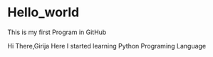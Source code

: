 # Hello_world
This is my first Program in GitHub

Hi There,Girija Here
I started learning Python Programing Language
